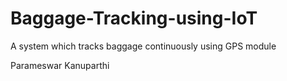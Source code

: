 # Baggage-Tracking-using-IoT
A system which tracks baggage continuously using GPS module



Parameswar Kanuparthi
